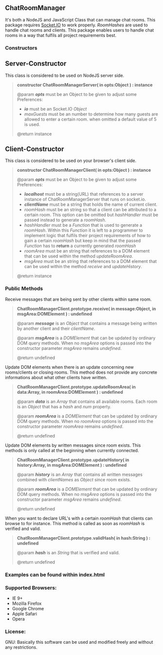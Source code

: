 <h2>ChatRoomManager</h2>
<p>
  It's both a NodeJS and JavaScript Class that can manage chat rooms. This package requires <a href="http://socket.io/">Socket.IO</a> to work properly.
  <i>RoomHashes</i> are used to handle chat rooms and clients. This package enables users to handle chat rooms in a way that fulfils all project requirements best.
</p>

<h3>Constructors</h3>

<h2>Server-Constructor</h2>

<p>This class is considered to be used on NodeJS server side.</p>

<blockquote>

  <p><b>constructor ChatRoomManagerServer( in opts:Object ) : instance</b></p>
  <p>
	@param <b><i>opts</i></b> must be an Object to be given to adjust some Preferences:
	<ul>
         <li><b><i>io</i></b> must be an Socket.IO <i>Object</i></li>
	 <li><i>maxGuests</i> must be an number to determine how many guests are allowed to enter a certain room. when omitted a default value of 5 is used.</li>
	</ul>
  </p>

  <p>@return instance</p>
	
</blockquote>

<h2>Client-Constructor</h2>

<p>This class is considered to be used on your browser's client side.</p>

<blockquote>

  <p><b>constructor ChatRoomManagerClient( in opts:Object ) : instance</b></p>
  <p>
	@param <b><i>opts</i></b> must be an Object to be given to adjust some Preferences:
	<ul>
         <li><b><i>localhost</i></b> must be a string(URL) that references to a server instance of ChatRoomManagerServer that runs on socket.io.</li>
         <li><b><i>clientName</i></b> must be a string that holds the name of current client.</li>
	 <li><i>roomHash</i> must be an string so that a client can be attributed to a certain room. This option can be omitted but <i>hashHandler</i> must be passed instead to generate a <i>roomHash</i>.</li>
         <li><i>hashHandler</i> must be a <i>Function</i> that is used to generate a <i>roomHash</i>. Within this <i>Function</i> it is left to a programmer to implement logic that fulfils their project requirements of how to gain a certain <i>roomHash</i> but keep in mind that the passed <i>Function</i> has to <b>return</b> a currently generated <i>roomHash</i></li>
         <li><i>roomArea</i> must be an string that references to a DOM element that can be used within the method <i>updateRoomArea</i>.</li>
         <li><i>msgArea</i> must be an string that references to a DOM element that can be used within the method <i>receive</i> and <i>updateHistory</i>.</li>
	</ul>
  </p>

  <p>@return instance</p>
	
</blockquote>

<h3>Public Methods</h3>

<p>Receive messages that are being sent by other clients within same room.<p>

<blockquote>

  <p><b>ChatRoomManagerClient.prototype.receive( in message:Object, in msgArea:DOMElement ) : undefined</b></p>
  <p>
     <p>@param <b><i>message</i></b> is an <i>Object</i> that contains a message being written by another client and their <i>clientName</i>.</p>
     <p>@param <b><i>msgArea</i></b> is a <i>DOMElement</i> that can be updated by ordinary DOM query methods. When no <i>msgArea</i> options is passed into the constructor parameter <i>msgArea</i> remains <i>undefined</i>.</p>
  </p>

  <p>@return undefined</p>

</blockquote>

<p>Update DOM elements when there is an update concerning new rooms/clients or closing rooms. This method does not provide any concrete informations about what other clients have written.<p>

<blockquote>

  <p><b>ChatRoomManagerClient.prototype.updateRoomArea( in data:Array, in roomArea:DOMElement ) : undefined</b></p>
  <p>
     <p>@param <b><i>data</i></b> is an <i>Array</i> that contains all available rooms. Each room is an <i>Object</i> that has a <i>hash</i> and <i>num</i> property.</p>
     <p>@param <b><i>roomArea</i></b> is a <i>DOMElement</i> that can be updated by ordinary DOM query methods. When no <i>roomArea</i> options is passed into the constructor parameter <i>roomArea</i> remains <i>undefined</i>.</p>
  </p>

  <p>@return undefined</p>

</blockquote>

<p>Update DOM elements by written messages since room exists. This methods is only called at the beginning when currently connected.<p>

<blockquote>

  <p><b>ChatRoomManagerClient.prototype.updateHistory( in history:Array, in msgArea:DOMElement ) : undefined</b></p>
  <p>
     <p>@param <b><i>history</i></b> is an <i>Array</i> that contains all written messages combined with <i>clientNames</i> as <i>Object</i> since room exists.</p>
     <p>@param <b><i>roomArea</i></b> is a <i>DOMElement</i> that can be updated by ordinary DOM query methods. When no <i>msgArea</i> options is passed into the constructor parameter <i>msgArea</i> remains <i>undefined</i>.</p>
  </p>

  <p>@return undefined</p>

</blockquote>

<p>When you want to declare URL's with a certain <i>roomHash</i> that clients can browse to for instance. This method is called as soon as <i>roomHash</i> is verified and valid.<p>

<blockquote>

  <p><b>ChatRoomManagerClient.prototype.validHash( in hash:String ) : undefined</b></p>
  <p>
     <p>@param <b><i>hash</i></b> is an <i>String</i> that is verified and valid.</p>
  </p>

  <p>@return undefined</p>

</blockquote>

<h3>Examples can be found within index.html</h3>

<h3>Supported Browsers:</h3>

<ul>
  <li>IE 9+</li>
  <li>Mozilla Firefox</li>
  <li>Google Chrome</li>
  <li>Apple Safari</li>
  <li>Opera</li>
</ul>

<h3>License:</h3>
GNU: Basically this software can be used and modified freely and without any restrictions.